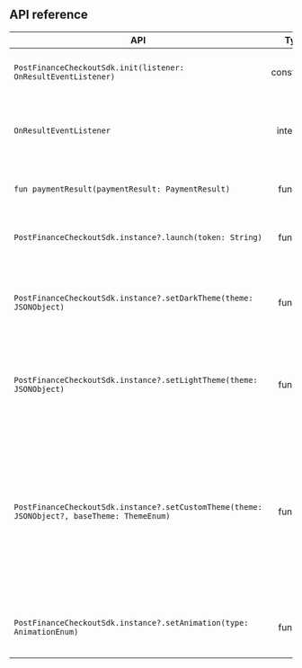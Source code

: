 ## API reference

| API | Type | Description |
| --- | :-: | --- |
| `PostFinanceCheckoutSdk.init(listener: OnResultEventListener)` | constructor | Initialization of SDK. Both Parameters are required! |
| `OnResultEventListener` | interface | Interface for handling post-payment events `paymentResult` |
| `fun paymentResult(paymentResult: PaymentResult)` | function | Result handler for transaction state |
| `PostFinanceCheckoutSdk.instance?.launch(token: String)` | function | Opening payment dialog (activity) |
| `PostFinanceCheckoutSdk.instance?.setDarkTheme(theme: JSONObject)` | function | Can override the whole dark theme or just some specific color. All colors are in json format |
| `PostFinanceCheckoutSdk.instance?.setLightTheme(theme: JSONObject)` | function | Can override the whole light theme or just some specific color. All colors are in json format |
| `PostFinanceCheckoutSdk.instance?.setCustomTheme(theme: JSONObject?, baseTheme: ThemeEnum)` | function | Force to use only this theme (independent on user's setup). Can override default light/dark theme and force to use it or completely replace all or specific colors |
| `PostFinanceCheckoutSdk.instance?.setAnimation(type: AnimationEnum)` | function | Defining type of animation for moving between the pages |
